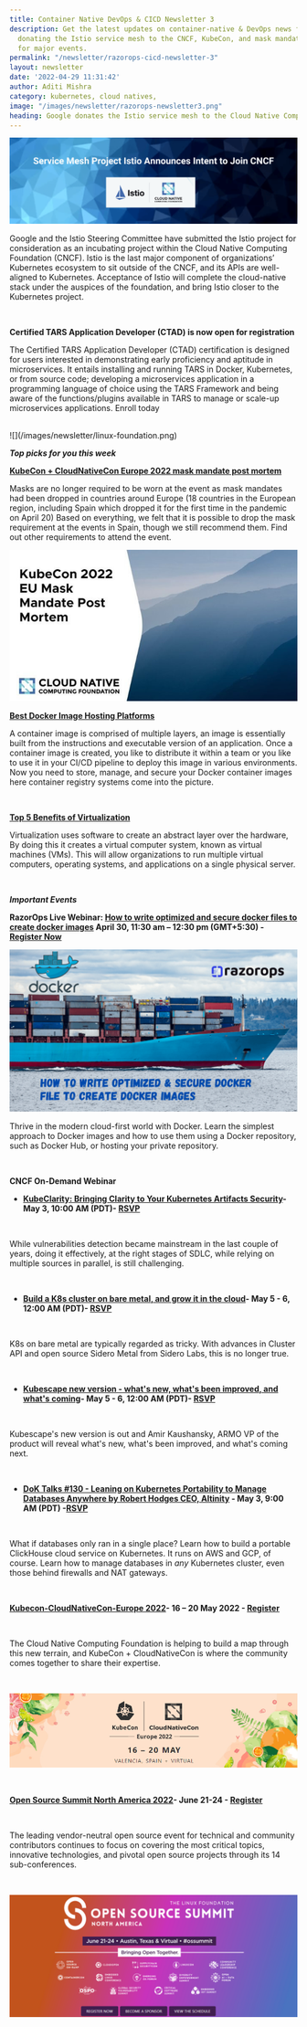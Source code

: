 ```yaml
---
title: Container Native DevOps & CICD Newsletter 3 
description: Get the latest updates on container-native & DevOps news from Google
  donating the Istio service mesh to the CNCF, KubeCon, and mask mandate post mortem
  for major events.
permalink: "/newsletter/razorops-cicd-newsletter-3"
layout: newsletter
date: '2022-04-29 11:31:42'
author: Aditi Mishra
category: kubernetes, cloud natives,
image: "/images/newsletter/razorops-newsletter3.png"
heading: Google donates the Istio service mesh to the Cloud Native Computing Foundation
---
```


![](/images/newsletter/cncf-newsletter.png)
<br>

Google and the Istio Steering Committee have submitted the Istio project for consideration as an incubating project within the Cloud Native Computing Foundation (CNCF). Istio is the last major component of organizations’ Kubernetes ecosystem to sit outside of the CNCF, and its APIs are well-aligned to Kubernetes. Acceptance of Istio will complete the cloud-native stack under the auspices of the foundation, and bring Istio closer to the Kubernetes project. 

<br>

**Certified TARS Application Developer (CTAD) is now open for registration**

The Certified TARS Application Developer (CTAD) certification is designed for users interested in demonstrating early proficiency and aptitude in microservices. It entails installing and running TARS in Docker, Kubernetes, or from source code; developing a microservices application in a programming language of choice using the TARS Framework and being aware of the functions/plugins available in TARS to manage or scale-up microservices applications. Enroll today

<br>
![](/images/newsletter/linux-foundation.png)
<br>

***Top picks for you this week***

**[KubeCon + CloudNativeCon Europe 2022 mask mandate post mortem](https://www.cncf.io/blog/2022/04/28/kubecon-cloudnativecon-europe-2022-mask-mandate-post-mortem/)**

Masks are no longer required to be worn at the event as mask mandates had been dropped in countries around Europe (18 countries in the European region, including Spain which dropped it for the first time in the pandemic on April 20) Based on everything, we felt that it is possible to drop the mask requirement at the events in Spain, though we still recommend them. Find out other requirements to attend the event.

![](/images/newsletter/kubecon-2022.jpeg)
<br>

**[Best Docker Image Hosting Platforms](https://bit.ly/37TlXxJ)**

A container image is comprised of multiple layers, an image is essentially built from the instructions and executable version of an application. Once a container image is created, you like to distribute it within a team or you like to use it in your CI/CD pipeline to deploy this image in various environments. Now you need to store, manage, and secure your Docker container images here container registry systems come into the picture.

<br>

**[Top 5 Benefits of Virtualization](https://bit.ly/3wbHryb)**

Virtualization uses software to create an abstract layer over the hardware, By doing this it creates a virtual computer system, known as virtual machines (VMs). This will allow organizations to run multiple virtual computers, operating systems, and applications on a single physical server.

<br>


***Important Events***
<br>

**RazorOps Live Webinar: [How to write optimized and secure docker files to create docker images](https://bit.ly/3vwmeOW) April 30, 11:30 am – 12:30 pm (GMT+5:30) - [Register Now](https://bit.ly/3MFInkU)**
<br>


![](/images/newsletter/Webinar-dockersnew.png)


Thrive in the modern cloud-first world with Docker. Learn the simplest approach to Docker images and how to use them using a Docker repository, such as Docker Hub, or hosting your private repository.

<br>

**CNCF On-Demand Webinar**

* **[KubeClarity: Bringing Clarity to Your Kubernetes Artifacts Security](https://community.cncf.io/events/details/cncf-cncf-online-programs-presents-cncf-live-webinar-kubeclarity-bringing-clarity-to-your-kubernetes-artifacts-security/)- May 3, 10:00 AM (PDT)- [RSVP](https://community.cncf.io/accounts/login/?next=/events/details/cncf-cncf-online-programs-presents-cncf-live-webinar-kubeclarity-bringing-clarity-to-your-kubernetes-artifacts-security/)**

<br>

While vulnerabilities detection became mainstream in the last couple of years, doing it effectively, at the right stages of SDLC, while relying on multiple sources in parallel, is still challenging. 

<br>

* **[Build a K8s cluster on bare metal, and grow it in the cloud](https://community.cncf.io/events/details/cncf-cncf-online-programs-presents-cncf-on-demand-webinar-build-a-k8s-cluster-on-bare-metal-grow-it-in-the-cloud/)- May 5 - 6, 12:00 AM (PDT)- [RSVP](https://community.cncf.io/events/details/cncf-cncf-online-programs-presents-cncf-on-demand-webinar-build-a-k8s-cluster-on-bare-metal-grow-it-in-the-cloud/)**

<br>

K8s on bare metal are typically regarded as tricky. With advances in Cluster API and open source Sidero Metal from Sidero Labs, this is no longer true.

<br>

* **[Kubescape new version - what's new, what's been improved, and what's coming](https://community.cncf.io/events/details/cncf-cncf-online-programs-presents-cncf-on-demand-webinar-kubescape-new-version-whats-new-whats-been-improved-and-whats-coming/)- May 5 - 6, 12:00 AM (PDT)- [RSVP](https://sso.linuxfoundation.org/login/?state=hKFo2SBYRVhrQWR3US0yNEZnV1JxeGdDUXQyMURuaWdQSmp0NaFupWxvZ2luo3RpZNkgY1JCLVFsZWo3cjU3al9wTkpVb1lpOWdOVkJvdGcwaVGjY2lk2SBBY1ZGUFlMTGZXdHh2dW83TUpDeldPcVQ5ZkJMY1B0Tg&client=AcVFPYLLfWtxvuo7MJCzWOqT9fBLcPtN&protocol=oauth2&redirect_uri=https:%2F%2Fcommunity.cncf.io%2Faccounts%2Fauth0%2Flogin%2Fcallback%2F&scope=profile%20openid%20email&response_type=code)**

<br>

Kubescape's new version is out and Amir Kaushansky, ARMO VP of the product will reveal what's new, what's been improved, and what's coming next.

<br>

* **[DoK Talks #130 - Leaning on Kubernetes Portability to Manage Databases Anywhere by Robert Hodges CEO, Altinity](https://community.cncf.io/events/details/cncf-data-on-kubernetes-presents-dok-talks-130-leaning-on-kubernetes-portability-to-manage-databases-anywhere/) - May 3, 9:00 AM (PDT) -[RSVP](https://sso.linuxfoundation.org/login/?state=hKFo2SBIaG1OdkVzMjlkRUVxNEdoRk9QWjRhYkZIdHQ5YmdSV6FupWxvZ2luo3RpZNkgZVlkMEpib2xHTXdGbTB2U3JqUGJSdkpsTWJCUmM0cl-jY2lk2SBBY1ZGUFlMTGZXdHh2dW83TUpDeldPcVQ5ZkJMY1B0Tg&client=AcVFPYLLfWtxvuo7MJCzWOqT9fBLcPtN&protocol=oauth2&redirect_uri=https:%2F%2Fcommunity.cncf.io%2Faccounts%2Fauth0%2Flogin%2Fcallback%2F&scope=profile%20openid%20email&response_type=code)**

<br>

What if databases only ran in a single place? Learn how to build a portable ClickHouse cloud service on Kubernetes. It runs on AWS and GCP, of course. Learn how to manage databases in *any* Kubernetes cluster, even those behind firewalls and NAT gateways. 

<br>

**[Kubecon-CloudNativeCon-Europe 2022](https://events.linuxfoundation.org/kubecon-cloudnativecon-europe/?utm_source=Google&utm_medium=Search&utm_campaign=KC+EU+2022&utm_id=KC+EU+2022&gclid=CjwKCAjw9qiTBhBbEiwAp-GE0YES7xnFJMq8m0yMEXAaB87XAcasOsyABVIgWStR-5JbE2Rua1t5lBoCxF0QAvD_BwE)- 16 – 20 May 2022 - [Register](https://events.linuxfoundation.org/kubecon-cloudnativecon-europe/register/)**

<br>

The Cloud Native Computing Foundation is helping to build a map through this new terrain, and KubeCon + CloudNativeCon is where the community comes together to share their expertise.

<br>

![](/images/newsletter/kubecon-cloudnativecon.png)

<br>

**[Open Source Summit North America 2022](https://events.linuxfoundation.org/open-source-summit-north-america/)- June 21-24 - [Register](https://events.linuxfoundation.org/open-source-summit-north-america/)**

<br>

The leading vendor-neutral open source event for technical and community contributors continues to focus on covering the most critical topics, innovative technologies, and pivotal open source projects through its 14 sub-conferences.

<br>

![](/images/newsletter/open-source-summit.png)

<br>
<br>
<br>
